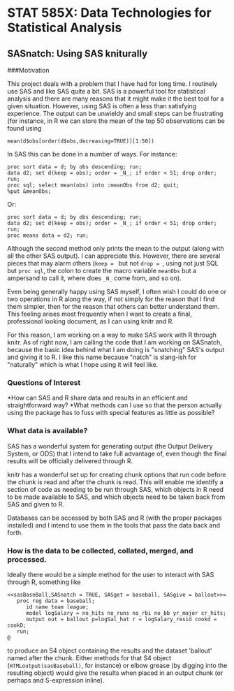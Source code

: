 STAT 585X: Data Technologies for Statistical Analysis
=============================

SASnatch: Using SAS kniturally
-----------------------------

###Motivation

This project deals with a problem that I have had for long time. 
I routinely use SAS and like SAS quite a bit. 
SAS is a powerful tool for statistical analysis and there are many reasons
that it might make it the best tool for a given situation. 
However, using SAS is often a less than satisfying experience. 
The output can be unwieldy and small steps can be frustrating (for instance,
in R we can store the mean of the top 50 observations can be found using

    mean(d$obs[order(d$obs,decreasing=TRUE)][1:50])

In SAS this can be done in a number of ways. For instance:

    proc sort data = d; by obs descending; run;
    data d2; set d(keep = obs); order = _N_; if order < 51; drop order; run;
    proc sql; select mean(obs) into :meanObs from d2; quit;
    %put &meanObs;

Or:

    proc sort data = d; by obs descending; run;
    data d2; set d(keep = obs); order = _N_; if order < 51; drop order; run;
    proc means data = d2; run;

Although the second method only prints the mean to the output (along with all the other SAS output).
I can appreciate this. However, there are several pieces that may alarm others
(``keep = `` but not ``drop = ``, using not just SQL but ``proc sql``, the colon to create the macro variable ``meanObs`` but a ampersand to call it, where does ``_N_`` come from, and so on).

Even being generally happy using SAS myself, I often wish I could do 
one or two operations in R along the way, if not simply for the reason that 
I find them simpler, then for the reason that others can better understand them.
This feeling arises most frequently when I want to create a final, professional looking
document, as I can using knitr and R.

For this reason, I am working on a way to make SAS work with R through knitr.
As of right now, I am calling the code that I am working on SASnatch, because the
basic idea behind what I am doing is "snatching" SAS's output and giving it to R.
I like this name because "natch" is slang-ish for "naturally" which is what 
I hope using it will feel like.

### Questions of Interest
*How can SAS and R share data and results in an efficient and straightforward way?
*What methods can I use so that the person actually using the package has to fuss with special features as little as possible?

### What data is available?
SAS has a wonderful system for generating output (the Output Delivery System, or ODS)
that I intend to take full advantage of, even though the final results will be officially
delivered through R.

knitr has a wonderful set up for creating chunk options that run 
code before the chunk is read and after the chunk is read. This will enable me identify
a section of code as needing to be run through SAS, which objects in R need to be made
available to SAS, and which objects need to be taken back from SAS and given to R.

Databases can be accessed by both SAS and R (with the proper packages installed)
and I intend to use them in the tools that pass the data back and forth.

### How is the data to be collected, collated, merged, and processed.
Ideally there would be a simple method for the user to interact with SAS through R,
something like

    <<sasBaseBall,SASnatch = TRUE, SASget = baseball, SASgive = ballout>>=
       proc reg data = baseball;
          id name team league;
          model logSalary = no_hits no_runs no_rbi no_bb yr_major cr_hits;
          output out = ballout p=logSal_hat r = logSalary_resid cookd = cookD;
       run;
    @

to produce an S4 object containing the results and the dataset 'ballout'
named after the chunk. 
Either methods for that S4 object (``HTMLoutput(sasBaseball)``, for instance)
or elbow grease (by digging into the resulting object) would give the results when placed
in an output chunk (or perhaps and S-expression inline).
